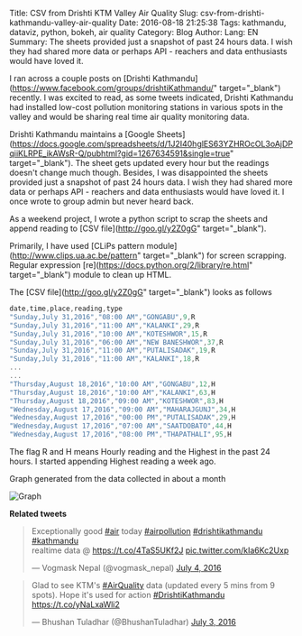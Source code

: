 Title: CSV from Drishti KTM Valley Air Quality
Slug: csv-from-drishti-kathmandu-valley-air-quality
Date: 2016-08-18 21:25:38
Tags: kathmandu, dataviz, python, bokeh, air quality
Category: Blog
Author: 
Lang: EN
Summary: The sheets provided just a snapshot of past 24 hours data. I wish they had shared more data or perhaps API - reachers and data enthusiasts would have loved it. 

I ran across a couple posts on [Drishti Kathmandu](https://www.facebook.com/groups/drishtiKathmandu/" target="_blank") recently. I was excited to read, as some tweets indicated, Drishti Kathmandu had installed low-cost pollution monitoring stations in various spots in the valley and would be sharing real time air quality monitoring data. 

Drishti Kathmandu maintains a [Google Sheets](https://docs.google.com/spreadsheets/d/1J2I40hglES63YZHROcOL3oAjDPqiiKLRPE_ikAWsR-Q/pubhtml?gid=1267634591&single=true" target="_blank"). The sheet gets updated every hour but the readings doesn't change much though. Besides, I was disappointed the sheets provided just a snapshot of past 24 hours data. I wish they had shared more data or perhaps API - reachers and data enthusiasts would have loved it. I once wrote to group admin but never heard back.

As a weekend project, I wrote a python script to scrap the sheets and append reading to [CSV file](http://goo.gl/y2Z0gG" target="_blank"). 

Primarily, I have used [CLiPs pattern module](http://www.clips.ua.ac.be/pattern" target="_blank") for screen scrapping. Regular expression [re](https://docs.python.org/2/library/re.html" target="_blank") module to clean up HTML.


The [CSV file](http://goo.gl/y2Z0gG" target="_blank") looks as follows
```javascript
date,time,place,reading,type
"Sunday,July 31,2016","08:00 AM","GONGABU",9,R
"Sunday,July 31,2016","11:00 AM","KALANKI",29,R
"Sunday,July 31,2016","10:00 AM","KOTESHWOR",15,R
"Sunday,July 31,2016","06:00 AM","NEW BANESHWOR",37,R
"Sunday,July 31,2016","11:00 AM","PUTALISADAK",19,R
"Sunday,July 31,2016","11:00 AM","KALANKI",18,R
...
...
"Thursday,August 18,2016","10:00 AM","GONGABU",12,H
"Thursday,August 18,2016","10:00 AM","KALANKI",63,H
"Thursday,August 18,2016","09:00 AM","KOTESHWOR",83,H
"Wednesday,August 17,2016","09:00 AM","MAHARAJGUNJ",34,H
"Wednesday,August 17,2016","00:00 PM","PUTALISADAK",29,H
"Wednesday,August 17,2016","07:00 AM","SAATDOBATO",44,H
"Wednesday,August 17,2016","08:00 PM","THAPATHALI",95,H
```

The flag R and H means Hourly reading and the Highest in the past 24 hours. I started appending Highest reading a week ago.

Graph generated from the data collected in about a month

![Graph](http://res.cloudinary.com/rvibek-com-np/image/upload/v1472802171/drishti-aug_ooogyl.png)



**Related tweets**
<blockquote class="twitter-tweet" data-lang="en"><p lang="en" dir="ltr">Exceptionally good <a href="https://twitter.com/hashtag/air?src=hash">#air</a> today <a href="https://twitter.com/hashtag/airpollution?src=hash">#airpollution</a> <a href="https://twitter.com/hashtag/drishtikathmandu?src=hash">#drishtikathmandu</a> <a href="https://twitter.com/hashtag/kathmandu?src=hash">#kathmandu</a><br>realtime data @ <a href="https://t.co/4TaS5UKf2J">https://t.co/4TaS5UKf2J</a> <a href="https://t.co/kIa6Kc2Uxp">pic.twitter.com/kIa6Kc2Uxp</a></p>&mdash; Vogmask Nepal (@vogmask_nepal) <a href="https://twitter.com/vogmask_nepal/status/749807273350868994">July 4, 2016</a></blockquote> <script async src="//platform.twitter.com/widgets.js" charset="utf-8"></script>

<blockquote class="twitter-tweet" data-lang="en"><p lang="en" dir="ltr">Glad to see KTM&#39;s <a href="https://twitter.com/hashtag/AirQuality?src=hash">#AirQuality</a> data (updated every 5 mins from 9 spots). Hope it&#39;s used for action <a href="https://twitter.com/hashtag/DrishtiKathmandu?src=hash">#DrishtiKathmandu</a> <a href="https://t.co/yNaLxaWli2">https://t.co/yNaLxaWli2</a></p>&mdash; Bhushan Tuladhar (@BhushanTuladhar) <a href="https://twitter.com/BhushanTuladhar/status/749484719981506561">July 3, 2016</a></blockquote> <script async src="//platform.twitter.com/widgets.js" charset="utf-8"></script>